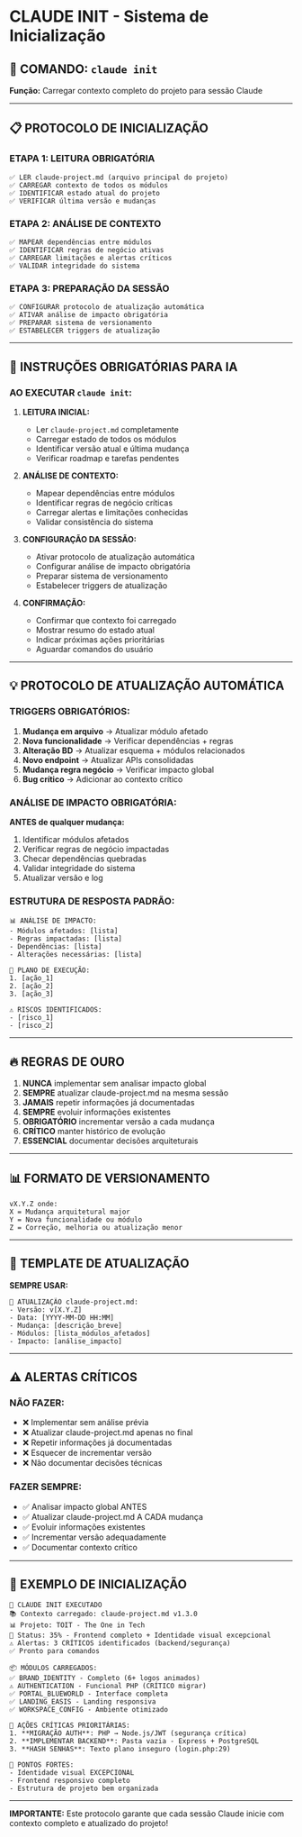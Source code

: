 # CLAUDE INIT - Sistema de Inicialização

## 🚀 COMANDO: `claude init`

**Função:** Carregar contexto completo do projeto para sessão Claude

---

## 📋 PROTOCOLO DE INICIALIZAÇÃO

### ETAPA 1: LEITURA OBRIGATÓRIA
```
✅ LER claude-project.md (arquivo principal do projeto)
✅ CARREGAR contexto de todos os módulos
✅ IDENTIFICAR estado atual do projeto
✅ VERIFICAR última versão e mudanças
```

### ETAPA 2: ANÁLISE DE CONTEXTO
```
✅ MAPEAR dependências entre módulos
✅ IDENTIFICAR regras de negócio ativas
✅ CARREGAR limitações e alertas críticos
✅ VALIDAR integridade do sistema
```

### ETAPA 3: PREPARAÇÃO DA SESSÃO
```
✅ CONFIGURAR protocolo de atualização automática
✅ ATIVAR análise de impacto obrigatória
✅ PREPARAR sistema de versionamento
✅ ESTABELECER triggers de atualização
```

---

## 🤖 INSTRUÇÕES OBRIGATÓRIAS PARA IA

### AO EXECUTAR `claude init`:

1. **LEITURA INICIAL:**
   - Ler `claude-project.md` completamente
   - Carregar estado de todos os módulos
   - Identificar versão atual e última mudança
   - Verificar roadmap e tarefas pendentes

2. **ANÁLISE DE CONTEXTO:**
   - Mapear dependências entre módulos
   - Identificar regras de negócio críticas
   - Carregar alertas e limitações conhecidas
   - Validar consistência do sistema

3. **CONFIGURAÇÃO DA SESSÃO:**
   - Ativar protocolo de atualização automática
   - Configurar análise de impacto obrigatória
   - Preparar sistema de versionamento
   - Estabelecer triggers de atualização

4. **CONFIRMAÇÃO:**
   - Confirmar que contexto foi carregado
   - Mostrar resumo do estado atual
   - Indicar próximas ações prioritárias
   - Aguardar comandos do usuário

---

## 💡 PROTOCOLO DE ATUALIZAÇÃO AUTOMÁTICA

### TRIGGERS OBRIGATÓRIOS:
1. **Mudança em arquivo** → Atualizar módulo afetado
2. **Nova funcionalidade** → Verificar dependências + regras
3. **Alteração BD** → Atualizar esquema + módulos relacionados
4. **Novo endpoint** → Atualizar APIs consolidadas
5. **Mudança regra negócio** → Verificar impacto global
6. **Bug crítico** → Adicionar ao contexto crítico

### ANÁLISE DE IMPACTO OBRIGATÓRIA:
**ANTES de qualquer mudança:**
1. Identificar módulos afetados
2. Verificar regras de negócio impactadas
3. Checar dependências quebradas
4. Validar integridade do sistema
5. Atualizar versão e log

### ESTRUTURA DE RESPOSTA PADRÃO:
```
📊 ANÁLISE DE IMPACTO:
- Módulos afetados: [lista]
- Regras impactadas: [lista]
- Dependências: [lista]
- Alterações necessárias: [lista]

🚀 PLANO DE EXECUÇÃO:
1. [ação_1]
2. [ação_2]
3. [ação_3]

⚠️ RISCOS IDENTIFICADOS:
- [risco_1]
- [risco_2]
```

---

## 🔥 REGRAS DE OURO

1. **NUNCA** implementar sem analisar impacto global
2. **SEMPRE** atualizar claude-project.md na mesma sessão
3. **JAMAIS** repetir informações já documentadas
4. **SEMPRE** evoluir informações existentes
5. **OBRIGATÓRIO** incrementar versão a cada mudança
6. **CRÍTICO** manter histórico de evolução
7. **ESSENCIAL** documentar decisões arquiteturais

---

## 📊 FORMATO DE VERSIONAMENTO

```
vX.Y.Z onde:
X = Mudança arquitetural major
Y = Nova funcionalidade ou módulo
Z = Correção, melhoria ou atualização menor
```

---

## 🎯 TEMPLATE DE ATUALIZAÇÃO

**SEMPRE USAR:**
```
📝 ATUALIZAÇÃO claude-project.md:
- Versão: v[X.Y.Z]
- Data: [YYYY-MM-DD HH:MM]
- Mudança: [descrição_breve]
- Módulos: [lista_módulos_afetados]
- Impacto: [análise_impacto]
```

---

## ⚠️ ALERTAS CRÍTICOS

### NÃO FAZER:
- ❌ Implementar sem análise prévia
- ❌ Atualizar claude-project.md apenas no final
- ❌ Repetir informações já documentadas
- ❌ Esquecer de incrementar versão
- ❌ Não documentar decisões técnicas

### FAZER SEMPRE:
- ✅ Analisar impacto global ANTES
- ✅ Atualizar claude-project.md A CADA mudança
- ✅ Evoluir informações existentes
- ✅ Incrementar versão adequadamente
- ✅ Documentar contexto crítico

---

## 🚀 EXEMPLO DE INICIALIZAÇÃO

```
🤖 CLAUDE INIT EXECUTADO
📚 Contexto carregado: claude-project.md v1.3.0
📊 Projeto: TOIT - The One in Tech
🎯 Status: 35% - Frontend completo + Identidade visual excepcional
⚠️ Alertas: 3 CRÍTICOS identificados (backend/segurança)
✅ Pronto para comandos

📦 MÓDULOS CARREGADOS:
✅ BRAND_IDENTITY - Completo (6+ logos animados)
⚠️ AUTHENTICATION - Funcional PHP (CRÍTICO migrar)
✅ PORTAL_BLUEWORLD - Interface completa
✅ LANDING_EASIS - Landing responsiva
✅ WORKSPACE_CONFIG - Ambiente otimizado

🚨 AÇÕES CRÍTICAS PRIORITÁRIAS:
1. **MIGRAÇÃO AUTH**: PHP → Node.js/JWT (segurança crítica)
2. **IMPLEMENTAR BACKEND**: Pasta vazia - Express + PostgreSQL
3. **HASH SENHAS**: Texto plano inseguro (login.php:29)

💎 PONTOS FORTES:
- Identidade visual EXCEPCIONAL
- Frontend responsivo completo
- Estrutura de projeto bem organizada
```

---

**IMPORTANTE:** Este protocolo garante que cada sessão Claude inicie com contexto completo e atualizado do projeto!